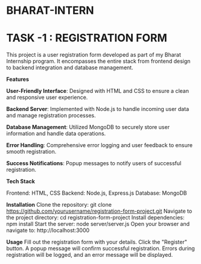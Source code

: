 # BHARAT-INTERN
# TASK -1 : REGISTRATION FORM
This project is a user registration form developed as part of my Bharat Internship program. It encompasses the entire stack from frontend design to backend integration and database management.

**Features**

**User-Friendly Interface**: Designed with HTML and CSS to ensure a clean and responsive user experience.

**Backend Server**: Implemented with Node.js to handle incoming user data and manage registration processes.

**Database Management**: Utilized MongoDB to securely store user information and handle data operations.

**Error Handling**: Comprehensive error logging and user feedback to ensure smooth registration.

**Success Notifications**: Popup messages to notify users of successful registration.

**Tech Stack**

Frontend: HTML, CSS
Backend: Node.js, Express.js
Database: MongoDB

**Installation**
Clone the repository:
git clone https://github.com/yourusername/registration-form-project.git
Navigate to the project directory:
cd registration-form-project
Install dependencies:
npm install
Start the server:
node server/server.js
Open your browser and navigate to:
http://localhost:3000

**Usage**
Fill out the registration form with your details.
Click the "Register" button.
A popup message will confirm successful registration.
Errors during registration will be logged, and an error message will be displayed.
